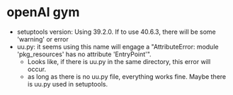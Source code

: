 # openAI gym

- setuptools version: Using 39.2.0. If to use 40.6.3,
there will be some 'warning' or error
- uu.py: it seems using this name will engage a "AttributeError: module 'pkg_resources' has no attribute 'EntryPoint'".
    - Looks like, if there is uu.py in the same directory, this error will occur.
    - as long as there is no uu.py file, everything works fine. Maybe there is uu.py used in setuptools.